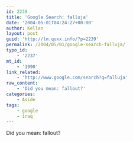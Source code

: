 ```yaml
---
id: 2239
title: 'Google Search: falluja'
date: '2004-05-01T04:24:27+00:00'
author: Kellan
layout: post
guid: 'http://lm.quxx.info/?p=2239'
permalink: /2004/05/01/google-search-falluja/
typo_id:
    - '2237'
mt_id:
    - '1990'
link_related:
    - 'http://www.google.com/search?q=falluja'
raw_content:
    - 'Did you mean: fallout?'
categories:
    - Aside
tags:
    - google
    - iraq
---
```


Did you mean: fallout?
